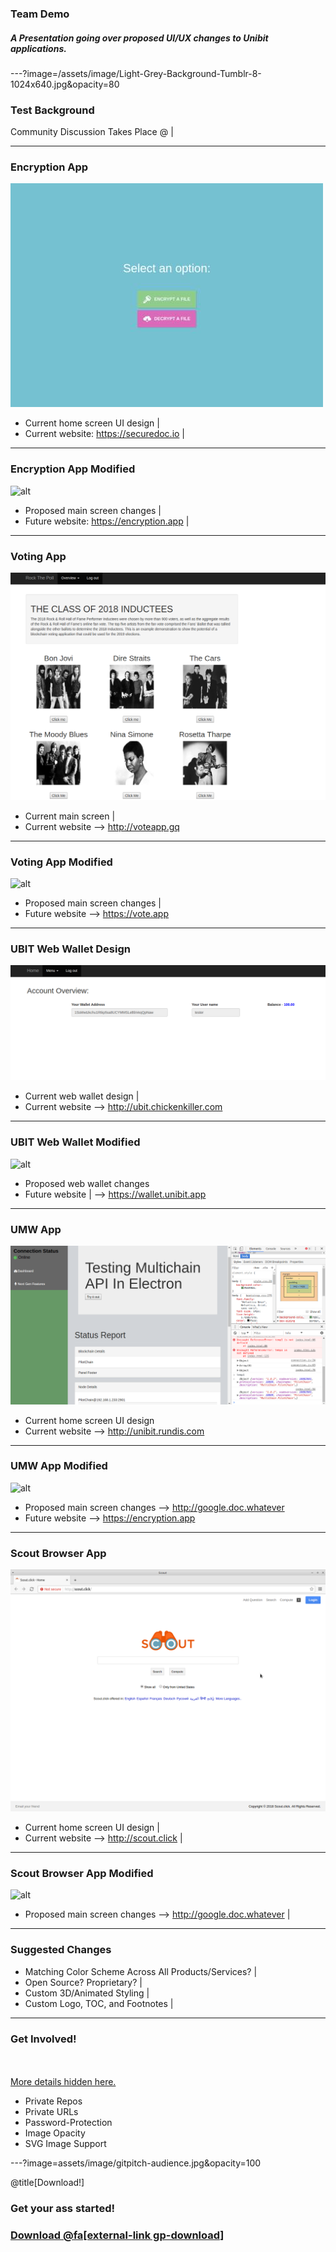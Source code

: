 ### Team Demo

##### A Presentation going over proposed UI/UX changes to Unibit applications. 

---?image=/assets/image/Light-Grey-Background-Tumblr-8-1024x640.jpg&opacity=80

### Test Background

Community Discussion Takes Place @ |

---

### Encryption App

![alt](/assets/image/demo/cryptit-main.jpg)

- Current home screen UI design |
- Current website: https://securedoc.io |

---

### Encryption App Modified

![alt](assets/image/encryption-app-mod.jpg)

- Proposed main screen changes |
- Future website: https://encryption.app |

---

### Voting App

![alt](/assets/image/demo/voteapp-main.png)

- Current main screen |
- Current website --> http://voteapp.gq

---

### Voting App Modified

![alt]()

- Proposed main screen changes |
- Future website --> https://vote.app

---

### UBIT Web Wallet Design

![alt](/assets/image/demo/ubit-main.png)

- Current web wallet design |
- Current website --> http://ubit.chickenkiller.com

---

### UBIT Web Wallet Modified

![alt]()

- Proposed web wallet changes 
- Future website | --> https://wallet.unibit.app

---

### UMW App

![alt](/assets/image/demo/umw-main.png)

- Current home screen UI design 
- Current website --> http://unibit.rundis.com 

---

### UMW App Modified

![alt](assets/image/encryption-app-mod.jpg)

- Proposed main screen changes --> http://google.doc.whatever 
- Future website --> https://encryption.app 

---

### Scout Browser App

![alt](/assets/image/demo/scoutbrowser-main.png)

- Current home screen UI design |
- Current website --> http://scout.click |

---

### Scout Browser App Modified

![alt](assets/image/encryption-app-mod.jpg)

- Proposed main screen changes --> http://google.doc.whatever |

---

### Suggested Changes

- Matching Color Scheme Across All Products/Services? |
- Open Source? Proprietary? |
- Custom 3D/Animated Styling |
- Custom Logo, TOC, and Footnotes |

---

### Get Involved!

<br>
<div class="left">
    <i class="fa fa-user-secret fa-5x" aria-hidden="true"> </i><br>
    <a href="https://gitpitch.com/pro-features" class="pro-link">
    More details hidden here.</a>
</div>
<div class="right">
    <ul>
        <li>Private Repos</li>
        <li>Private URLs</li>
        <li>Password-Protection</li>
        <li>Image Opacity</li>
        <li>SVG Image Support</li>
    </ul>
</div>


---?image=assets/image/gitpitch-audience.jpg&opacity=100

@title[Download!]

### <span class="white">Get your ass started!</span>
### [Download @fa[external-link gp-download]](https://gitpitch.com/template/download/white)

